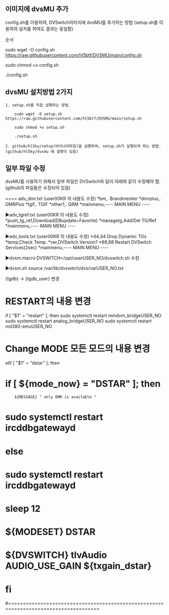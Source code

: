 ## 이미지에 dvsMU 추가
config.sh를 이용하여, DVSwitch이미지에 dvsMU를 추가하는 방법 (setup.sh를 이용하여 설치를 하여도 결과는 동일함)

순서

sudo wget -O config.sh https://raw.githubusercontent.com/hl5btf/DVSMU/main/config.sh

sudo chmod +x config.sh

./config.sh


## dvsMU 설치방법 2가지
    1. setup.sh를 직접 실행하는 방법.
    
        sudo wget -O setup.sh https://raw.githubusercontent.com/hl5btf/DVSMU/main/setup.sh
        
        sudo chmod +x setup.sh
        
        ./setup.sh
        
    2. github/hl5ky/setup(바이너리파일)을 실행하여, setup.sh가 실행되게 하는 방법. (github/hl5ky/dvsmu 에 설명이 있음)
    

## 일부 파일 수정

dvsMU를 사용하기 위해서 일부 파일은 DVSwitch와 달리 아래와 같이 수정해야 함. (github의 파일들은 수정되어 있음)

==== adv_dmr.txt (user00KR 의 내용도 수정)
*bm,.    Brandmeister
*dmrplus,.    DMRPlus
*tgif,.    TGIF
*other1,.    QRM
*mainmenu,---- MAIN MENU ----

▶adv_tgref.txt (user00KR 의 내용도 수정)
*push_tg_ref,Download(DBupdate+Favorite)
*managetg,Add/Del TG/Ref
*mainmenu,---- MAIN MENU ----

▶adv_tools.txt (user00KR 의 내용도 수정)
*44,44 Drop Dynamic TGs
*temp,Check Temp.
*ver,DVSwitch Version?
*88,88 Restart DVSwitch Services(2sec)
*mainmenu,---- MAIN MENU ----

▶dvsm.macro
DVSWITCH=/opt/userUSER_NO/dvswitch.sh 수정

▶dvsm.sh
source /var/lib/dvswitch/dvs/varUSER_NO.txt

{tgdb} -> {tgdb_user} 변경

#  RESTART의 내용 변경
if [ "$1" = "restart" ]; then
        sudo systemctl restart mmdvm_bridgeUSER_NO
        sudo systemctl restart analog_bridgeUSER_NO
        sudo systemctl restart md380-emuUSER_NO

#  Change MODE  모든 모드의 내용 변경
elif [ "$1" = "dstar" ]; then
#        if [ ${mode_now} = "DSTAR" ]; then
        ${MESSAGE} " only DMR is available "
#        sudo systemctl restart ircddbgatewayd
#        else
#        sudo systemctl restart ircddbgatewayd
#       sleep 12
#        ${MODESET} DSTAR
#        ${DVSWITCH} tlvAudio AUDIO_USE_GAIN ${txgain_dstar}
#        fi
#=====================================================================================
